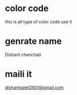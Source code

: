 # color code

this is all type of color code use it

# genrate name

Dishant chanchad

# maili it

dishantpatel2601@gmail.com